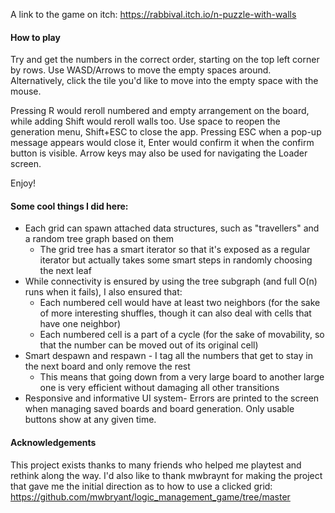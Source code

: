 A link to the game on itch: https://rabbival.itch.io/n-puzzle-with-walls

#### How to play
Try and get the numbers in the correct order, starting on the top left corner by rows.
Use WASD/Arrows to move the empty spaces around.
Alternatively, click the tile you'd like to move into the empty space with the mouse.

Pressing R would reroll numbered and empty arrangement on the board, while adding Shift would reroll walls too.
Use space to reopen the generation menu, Shift+ESC to close the app.
Pressing ESC when a pop-up message appears would close it, Enter would confirm it when the confirm button is visible.
Arrow keys may also be used for navigating the Loader screen.

Enjoy!


#### Some cool things I did here:
* Each grid can spawn attached data structures, such as "travellers" and a random tree graph based on them
    * The grid tree has a smart iterator so that it's exposed as a regular iterator but actually takes some smart steps in randomly choosing the next leaf
* While connectivity is ensured by using the tree subgraph (and full O(n) runs when it fails), I also ensured that:
    * Each numbered cell would have at least two neighbors (for the sake of more interesting shuffles, though it can also deal with cells that have one neighbor)
    * Each numbered cell is a part of a cycle (for the sake of movability, so that the number can be moved out of its original cell)
* Smart despawn and respawn - I tag all the numbers that get to stay in the next board and only remove the rest
    * This means that going down from a very large board to another large one is very efficient without damaging all other transitions
* Responsive and informative UI system- Errors are printed to the screen when managing saved boards and board generation. Only usable buttons show at any given time.


#### Acknowledgements
This project exists thanks to many friends who helped me playtest and rethink along the way.
I'd also like to thank mwbraynt for making the project that gave me the initial direction as to how to use a clicked grid: https://github.com/mwbryant/logic_management_game/tree/master 
